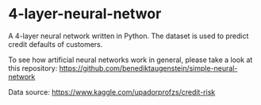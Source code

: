 # 4-layer-neural-networ
A 4-layer neural network written in Python. The dataset is used to predict credit defaults of customers.

To see how artificial neural networks work in general, please take a look at this repository: https://github.com/benediktaugenstein/simple-neural-network

Data source: https://www.kaggle.com/upadorprofzs/credit-risk
